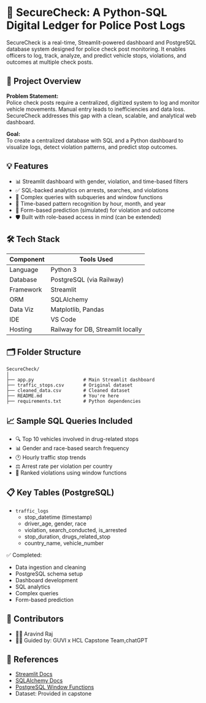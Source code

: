 
# 🚓 SecureCheck: A Python-SQL Digital Ledger for Police Post Logs

SecureCheck is a real-time, Streamlit-powered dashboard and PostgreSQL database system designed for police check post monitoring. It enables officers to log, track, analyze, and predict vehicle stops, violations, and outcomes at multiple check posts.

## 📌 Project Overview

**Problem Statement:**  
Police check posts require a centralized, digitized system to log and monitor vehicle movements. Manual entry leads to inefficiencies and data loss. SecureCheck addresses this gap with a clean, scalable, and analytical web dashboard.

**Goal:**  
To create a centralized database with SQL and a Python dashboard to visualize logs, detect violation patterns, and predict stop outcomes.

## 💡 Features

- 📊 Streamlit dashboard with gender, violation, and time-based filters
- ✅ SQL-backed analytics on arrests, searches, and violations
- 🧠 Complex queries with subqueries and window functions
- 📅 Time-based pattern recognition by hour, month, and year
- 🔮 Form-based prediction (simulated) for violation and outcome
- 🛡️ Built with role-based access in mind (can be extended)

## 🛠️ Tech Stack

| Component   | Tools Used                   |
|-------------|------------------------------|
| Language    | Python 3                     |
| Database    | PostgreSQL (via Railway)     |
| Framework   | Streamlit                    |
| ORM         | SQLAlchemy                   |
| Data Viz    | Matplotlib, Pandas           |
| IDE         | VS Code                      |
| Hosting     | Railway for DB, Streamlit locally |

## 🗂️ Folder Structure

```
SecureCheck/
│
├── app.py                  # Main Streamlit dashboard
├── traffic_stops.csv       # Original dataset
├── cleaned_data.csv        # Cleaned dataset
├── README.md               # You're here
├── requirements.txt        # Python dependencies
```

## 📈 Sample SQL Queries Included

- 🔍 Top 10 vehicles involved in drug-related stops
- 📊 Gender and race-based search frequency
- 🕐 Hourly traffic stop trends
- ⚖️ Arrest rate per violation per country
- 🧠 Ranked violations using window functions

## 📋 Key Tables (PostgreSQL)

- `traffic_logs`
  - stop_datetime (timestamp)
  - driver_age, gender, race
  - violation, search_conducted, is_arrested
  - stop_duration, drugs_related_stop
  - country_name, vehicle_number


✅ Completed:
- Data ingestion and cleaning  
- PostgreSQL schema setup  
- Dashboard development  
- SQL analytics  
- Complex queries  
- Form-based prediction

## 🤝 Contributors

- 👨‍💻 Aravind Raj
- 👩‍🏫 Guided by: GUVI x HCL Capstone Team,chatGPT

## 📎 References

- [Streamlit Docs](https://docs.streamlit.io/)
- [SQLAlchemy Docs](https://docs.sqlalchemy.org/)
- [PostgreSQL Window Functions](https://www.postgresql.org/docs/current/tutorial-window.html)
- Dataset: Provided in capstone
